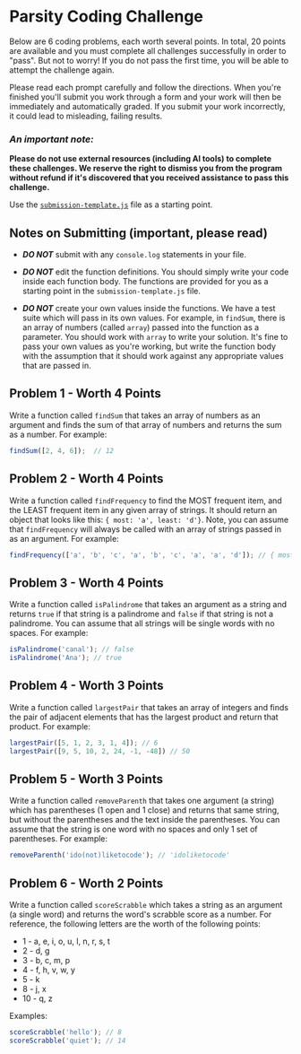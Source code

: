# Parsity Coding Challenge

Below are 6 coding problems, each worth several points. In total, 20 points are available and you must complete all challenges successfully in order to "pass". But not to worry! If you do not pass the first time, you will be able to attempt the challenge again.

Please read each prompt carefully and follow the directions. When you're finished you'll submit you work through a form and your work will then be immediately and automatically graded. If you submit your work incorrectly, it could lead to misleading, failing results.

### _An important note:_
**Please do not use external resources (including AI tools) to complete these challenges. We reserve the right to dismiss you from the program without refund if it's discovered that you received assistance to pass this challenge.**

Use the [`submission-template.js`](submission-template.js) file as a starting point.

## Notes on Submitting (**important**, please read)
* _**DO NOT**_ submit with any `console.log` statements in your file. 

* _**DO NOT**_ edit the function definitions. You should simply write your code inside each function body. The functions are provided for you as a starting point in the `submission-template.js` file.

* _**DO NOT**_ create your own values inside the functions. We have a test suite which will pass in its own values. For example, in `findSum`, there is an array of numbers (called `array`) passed into the function as a parameter. You should work with `array` to write your solution. It's fine to pass your own values as you're working, but write the function body with the assumption that it should work against any appropriate values that are passed in. 


## Problem 1 - Worth 4 Points
Write a function called `findSum` that takes an array of numbers as an argument and finds the sum of that array of numbers and returns the sum as a number.
For example:

```js
findSum([2, 4, 6]);  // 12
```

## Problem 2 - Worth 4 Points
Write a function called `findFrequency` to find the MOST frequent item, and the LEAST frequent item in any given array of strings. It should return an object that looks like this: `{ most: 'a', least: 'd'}`. Note, you can assume that `findFrequency` will always be called with an array of strings passed in as an argument.
For example:

```js
findFrequency(['a', 'b', 'c', 'a', 'b', 'c', 'a', 'a', 'd']); // { most: 'a', least: 'd' }
```

## Problem 3 - Worth 4 Points
Write a function called `isPalindrome` that takes an argument as a string and returns `true` if that string is a palindrome and `false` if that string is not a palindrome. You can assume that all strings will be single words with no spaces.
For example:

```js
isPalindrome('canal'); // false
isPalindrome('Ana'); // true
```

## Problem 4 - Worth 3 Points
Write a function called `largestPair` that takes an array of integers and finds the pair of adjacent elements that has the largest product and return that product.
For example:

```js
largestPair([5, 1, 2, 3, 1, 4]); // 6
largestPair([9, 5, 10, 2, 24, -1, -48]) // 50
```

## Problem 5 - Worth 3 Points
Write a function called `removeParenth` that takes one argument (a string) which has parentheses (1 open and 1 close) and returns that same string, but without the parentheses and the text inside the parentheses. You can assume that the string is one word with no spaces and only 1 set of parentheses.
For example:

```js
removeParenth('ido(not)liketocode'); // 'idoliketocode'
```

## Problem 6 - Worth 2 Points
Write a function called `scoreScrabble` which takes a string as an argument (a single word) and returns the word's scrabble score as a number. For reference, the following letters are the worth of the following points:

* 1 - a, e, i, o, u, l, n, r, s, t
* 2 - d, g
* 3 - b, c, m, p
* 4 - f, h, v, w, y
* 5 - k
* 8 - j, x
* 10 - q, z

Examples:

```js
scoreScrabble('hello'); // 8
scoreScrabble('quiet'); // 14
```
